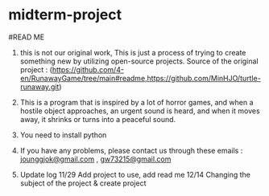 # midterm-project
#READ ME

1. this is not our original work, This is just a process of trying to create something new by utilizing open-source projects.
Source of the original project : (https://github.com/4-en/RunawayGame/tree/main#readme,https://github.com/MinHJO/turtle-runaway.git)

3. This is a program that is inspired by a lot of horror games, and when a hostile object approaches, an urgent sound is heard, and when it moves away, it shrinks or turns into a peaceful sound.

4. You need to install python

5. If you have any problems, please contact us through these emails :  jounggjok@gmail.com , gw73215@gmail.com

6. Update log
11/29 Add project to use, add read me
12/14 Changing the subject of the project & create project

